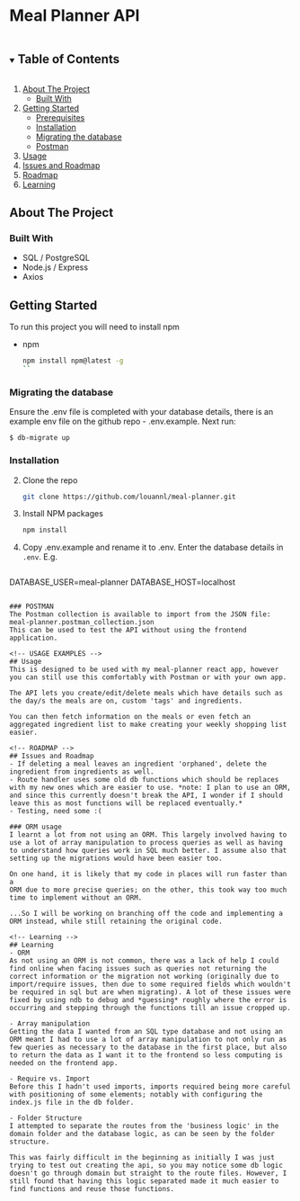 # Meal Planner API
<!-- TABLE OF CONTENTS -->
<details open="open">
  <summary><h2 style="display: inline-block">Table of Contents</h2></summary>
  <ol>
    <li>
      <a href="#about-the-project">About The Project</a>
      <ul>
        <li><a href="#built-with">Built With</a></li>
      </ul>
    </li>
    <li>
      <a href="#getting-started">Getting Started</a>
      <ul>
        <li><a href="#prerequisites">Prerequisites</a></li>
        <li><a href="#installation">Installation</a></li>
        <li><a href="#migrating-the-database">Migrating the database</a></li>
        <li><a href="#postman">Postman</a></li>
      </ul>
    </li>
    <li><a href="#usage">Usage</a></li>
    <li><a href="#issues-and-roadmap">Issues and Roadmap</a></li>
    <li><a href="#roadmap">Roadmap</a></li>
    <li><a href="#learning">Learning</a></li>
  </ol>
</details>

<!-- ABOUT THE PROJECT -->
## About The Project

### Built With
- SQL / PostgreSQL
- Node.js / Express
- Axios

<!-- GETTING STARTED -->
## Getting Started
To run this project you will need to install npm 
* npm
  ```sh
  npm install npm@latest -g
  ``

### Migrating the database
Ensure the .env file is completed with your database details, there 
is an example env file on the github repo - .env.example.
Next run: 
```
$ db-migrate up
```

### Installation
2. Clone the repo
   ```sh
   git clone https://github.com/louannl/meal-planner.git
   ```
3. Install NPM packages
   ```sh
   npm install
   ```
4. Copy .env.example and rename it to .env. Enter the database details in `.env`. E.g.
   ```env
  DATABASE_USER=meal-planner
  DATABASE_HOST=localhost
   ```

### POSTMAN
The Postman collection is available to import from the JSON file: meal-planner.postman_collection.json
This can be used to test the API without using the frontend application.

<!-- USAGE EXAMPLES -->
## Usage
This is designed to be used with my meal-planner react app, however you can still use this comfortably with Postman or with your own app.

The API lets you create/edit/delete meals which have details such as the day/s the meals are on, custom 'tags' and ingredients. 

You can then fetch information on the meals or even fetch an aggregated ingredient list to make creating your weekly shopping list easier.

<!-- ROADMAP -->
## Issues and Roadmap
- If deleting a meal leaves an ingredient 'orphaned', delete the ingredient from ingredients as well.
- Route handler uses some old db functions which should be replaces with my new ones which are easier to use. *note: I plan to use an ORM, and since this currently doesn't break the API, I wonder if I should leave this as most functions will be replaced eventually.*
- Testing, need some :(

### ORM usage
I learnt a lot from not using an ORM. This largely involved having to use a lot of array manipulation to process queries as well as having to understand how queries work in SQL much better. I assume also that setting up the migrations would have been easier too.

On one hand, it is likely that my code in places will run faster than a
ORM due to more precise queries; on the other, this took way too much time to implement without an ORM. 

...So I will be working on branching off the code and implementing a ORM instead, while still retaining the original code.

<!-- Learning -->
## Learning 
- ORM
As not using an ORM is not common, there was a lack of help I could find online when facing issues such as queries not returning the correct information or the migration not working (originally due to import/require issues, then due to some required fields which wouldn't be required in sql but are when migrating). A lot of these issues were fixed by using ndb to debug and *guessing* roughly where the error is occurring and stepping through the functions till an issue cropped up.

- Array manipulation
Getting the data I wanted from an SQL type database and not using an ORM meant I had to use a lot of array manipulation to not only run as few queries as necessary to the database in the first place, but also to return the data as I want it to the frontend so less computing is needed on the frontend app.

- Require vs. Import
Before this I hadn't used imports, imports required being more careful with positioning of some elements; notably with configuring the index.js file in the db folder.

- Folder Structure
I attempted to separate the routes from the 'business logic' in the domain folder and the database logic, as can be seen by the folder structure. 

This was fairly difficult in the beginning as initially I was just trying to test out creating the api, so you may notice some db logic doesn't go through domain but straight to the route files. However, I still found that having this logic separated made it much easier to find functions and reuse those functions. 